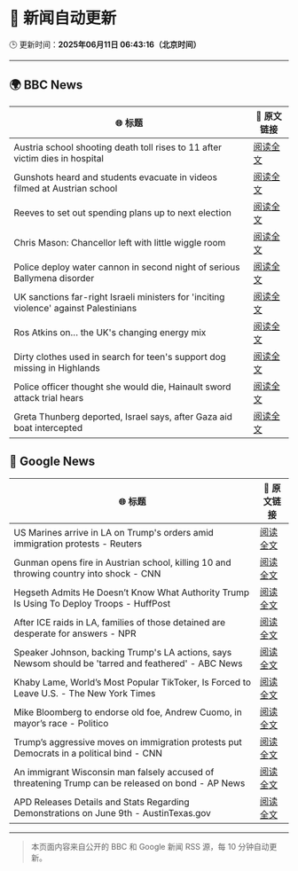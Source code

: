 # 🧠 新闻自动更新

🕒 更新时间：**2025年06月11日 06:43:16（北京时间）**

---

## 🌍 BBC News

| 🌐 标题 | 🔗 原文链接 |
|--------|-------------|
| Austria school shooting death toll rises to 11 after victim dies in hospital | [阅读全文](https://www.bbc.com/news/articles/ced27g4e6xwo) |
| Gunshots heard and students evacuate in videos filmed at Austrian school | [阅读全文](https://www.bbc.com/news/videos/c9q0rewrv4ro) |
| Reeves to set out spending plans up to next election | [阅读全文](https://www.bbc.com/news/articles/cpvke7yzeyeo) |
| Chris Mason: Chancellor left with little wiggle room | [阅读全文](https://www.bbc.com/news/articles/c9q0rd1x5l5o) |
| Police deploy water cannon in second night of serious Ballymena disorder | [阅读全文](https://www.bbc.com/news/articles/c0k3le25r8ro) |
| UK sanctions far-right Israeli ministers for 'inciting violence' against Palestinians | [阅读全文](https://www.bbc.com/news/articles/c8xgk1ek19lo) |
| Ros Atkins on… the UK's changing energy mix | [阅读全文](https://www.bbc.com/news/videos/c5yxd7ry2n7o) |
| Dirty clothes used in search for teen's support dog missing in Highlands | [阅读全文](https://www.bbc.com/news/articles/cx27zw9pwggo) |
| Police officer thought she would die, Hainault sword attack trial hears | [阅读全文](https://www.bbc.com/news/articles/cvgdyvr395ro) |
| Greta Thunberg deported, Israel says, after Gaza aid boat intercepted | [阅读全文](https://www.bbc.com/news/articles/c5y264x3nnno) |

## 📰 Google News

| 🌐 标题 | 🔗 原文链接 |
|--------|-------------|
| US Marines arrive in LA on Trump's orders amid immigration protests - Reuters | [阅读全文](https://news.google.com/rss/articles/CBMirwFBVV95cUxObXRCVlZXemc2aEp5T1gwNG1lbFk0bkpDWnFpYVdoUjFCNktHUmRsZGxGTDdGTGNDY2RwdjRuRFhHbnd0Uk12SDZ3NmVFdHQ1TEhaMkNpM0YwT2pheU1oZTU5LV9QR3NWQWUxdnA2UHRRSWxOaVU5MXZhZ0JtUXJtY01VNGxUYXlTazZxLVFTZ3dfQkswcnFDVnljTHFEWjR2aDhFZW9MdUJmNkc2LURR?oc=5) |
| Gunman opens fire in Austrian school, killing 10 and throwing country into shock - CNN | [阅读全文](https://news.google.com/rss/articles/CBMiiwFBVV95cUxNTDBpNDdWbzV5RjA5ZU9yZEozb3VUV1hDanluLU83aGJaODh6cnhtTEN1MTc3WUtHdzZqWDNqbVlWYllFNmw5aVNZWmdQMjF4alFhQ2w1UkRzd0FqTUlWRkRYb2VfRFNJRFVSSFd1bmxscjMzd0VZa2hhUnlqek13SUVzVTZZTjRacnpB?oc=5) |
| Hegseth Admits He Doesn’t Know What Authority Trump Is Using To Deploy Troops - HuffPost | [阅读全文](https://news.google.com/rss/articles/CBMikgFBVV95cUxQS3FZRFNJU0tpQWZfYVdWYTFGcElBWFRiTUJHZnJjY3RMbGhhcUFENnpVNU90WUlET3Vsd1ZPSy15S18wOTlSSV9lWVJOT3QxNEdqamtHa0lFLW5BQ0R1SlJ3V0ZmZzk5NDZSVUxjOXhZZlQtT3RfY3UxbFFnUFdGOHdQbUhMRWw1ekM0aC1ZdktqUdIBlwFBVV95cUxNSFRfQ1dTeVhfNE92bTF1QnpRb3BPbUNrb05zR1Zxd0VrN3l3MkdHRVBGbUFfZWtfbVduc3RSR3JMVmRBV0lOZkRIUC1rUWRPeldpbVBCMGpvVVJLWXlNS0ZQVlRrcHpWSS1RVXU2QXhnNGQ5cUdoRC1qSmRHb2dHOFliQ3JzSC1RVGtaM01LcVgtQzJEZURz?oc=5) |
| After ICE raids in LA, families of those detained are desperate for answers - NPR | [阅读全文](https://news.google.com/rss/articles/CBMijwFBVV95cUxPYnpLRmN3M04xM0h1LWNfVUNoWWlYdHhkM2NOaXFWenhpRE9rUnRNcXRlMUF4TGo4VkNfRXpjb254TXRSdEN2X2dabDdneDFqcXRhWkw4WDBlVk5xY2puRzllYUgwRWhSX1lnRkNHc3F5eVFIa3RFaWl3a2RURU8tUE9KM1Q2aUgwMGh6amd6WQ?oc=5) |
| Speaker Johnson, backing Trump's LA actions, says Newsom should be 'tarred and feathered' - ABC News | [阅读全文](https://news.google.com/rss/articles/CBMiqgFBVV95cUxQMjBSMDRvRHBQV1hCSUNtV201QnhMZjRKWnlEVG9rYTV2X3poRXkxY1FGS2dPMlRaUG5vQnNKSFpiNElaNnFzaWZlWXdtOGZqSzNobUw5TEtLYzNQSFltSGdYT1ZXcV9ycmQ1bXNxdVF5aWt4eEdmUENERlpmUkFnLVg0VUtEWEZQd0xGaE4tQ0JrcUFNbmQ0TElZcU5mWXd4NjhaajVfMEZRd9IBrwFBVV95cUxONWxkMElkeUFwX2RvTDFpT1pGR1pid1ZGdlU4aDlxWjBQNmNkZkNLS0pQdXk4YWg5RUh5RjVOemxlcXBndUg5WEcwYVJVNnJiY1VZOEZqSnRvaXE2NVJDZzJSaUEzeXlBaE1NdTBJS0k4MXFmT050NVVWRW1wd0F2VmpfYXJkRkk4R3QzZlhXb0JpMGU1OGE4RV9EQ2N6X090VmMyYkpFdUpLQVo0dDY4?oc=5) |
| Khaby Lame, World’s Most Popular TikToker, Is Forced to Leave U.S. - The New York Times | [阅读全文](https://news.google.com/rss/articles/CBMijAFBVV95cUxQVjR4WUxjR2I4eFMwTWpDb1NldFZObkNaLVJ1cmU1cTFoMkZZeUFHOHgxQXU4cHVzTmdoRFJjQWJXck9ZV1AwNVVSam15d2JWMnA5b3BrTUdXQUkxZlFPWjVEdWhfZzk2NmhtbXdLelU5RGdPbGxXeUxIaU55SVdFTE5oVDFINzRORG5DLQ?oc=5) |
| Mike Bloomberg to endorse old foe, Andrew Cuomo, in mayor’s race - Politico | [阅读全文](https://news.google.com/rss/articles/CBMisAFBVV95cUxQdl9kZnh6T3hpSzFaMHZtSEpNdXA1N01nNzM4Ri13TmxBUzl1ZWFPWWZXMkd5T1lvUEVFSGwwV0szcEhYY2k5bm9iaXB3OXpKSUpXdF9mMXFPOEtGQnpnUmdnbTRvNVA4Z1puaXBEREhwWHhBcWZ4cUNrTTJ3OEx3dE9JaWc5a1VRWk5TMnVBcndqeXo4eTJ4WnAyaXU0Z3JDMGI4MzNxdGFMMEd1VllyRg?oc=5) |
| Trump’s aggressive moves on immigration protests put Democrats in a political bind - CNN | [阅读全文](https://news.google.com/rss/articles/CBMiigFBVV95cUxNSDFGSHhMUm41MVNsd2gyRTdjRV96clZuVVBrMDJOQTc5UnZydVJmMU9hUHJvbExSQmR2SnFMUkdPZHZSLVdpOEVQcFdUdUpuXzMyOFMtTFJvT0ptYXpadHRVajN6U25uOGp4eVkydG83TldMSWs0UWpQV3lXNkViZ21uZ3BTN3JYcFHSAY8BQVVfeXFMT1RLZk9Ca1AyQ0ZEcnM1eVhCRDRnVWZoc2NWeUV4cy04R0NiY2FKdm5WamY4OVA5ZG9XVTBTRXdtUGYwVzRlUkpXRDktQ3h3S3o1MHd6Q05abXA0dldmSDVHcFpvUDFDN0JsRXoxR2dGUURUU29wZEJxd1k0MkZqTXBZZ2dZT3BPNnZwSUVGQ3c?oc=5) |
| An immigrant Wisconsin man falsely accused of threatening Trump can be released on bond - AP News | [阅读全文](https://news.google.com/rss/articles/CBMiqwFBVV95cUxNOUNicHFmTEZHR091UXlkMDhNbGZRX0hUSTlUUDNZdktpTXR3bEpQdlJRczk2MlVad0MwR1hxdWJwR09ETVhzZ1JjZW1rVE1ReEx1SklMRFN6dkxXQi00bFlzTy1fbUdnSUZRV2FfZFJDSHR1RVM3aWpGeG1jS1VXWG5VOHBLdjFTVTVkWXNUcUFIYUlraHdsWkRlMHMtWkMzM2JtdXVlMURqVGM?oc=5) |
| APD Releases Details and Stats Regarding Demonstrations on June 9th - AustinTexas.gov | [阅读全文](https://news.google.com/rss/articles/CBMingFBVV95cUxQR2NiejJwNS1DalRJVTRZb3FfRUNPSEJjeDVzeGJnTEVZc2hZcllrWksxZzI4VkI5VkFFbkNyOVZxeGVIZGN5el85X1dOSkdWcUI3dUFRVHJOVmFXWU5zOWNjbWszR3NxcWdhaExvdHhYV3gzUE9faF9pNGUwSDc4MTJONUxBUXd1NGZTNGJWSFJLZi1EdnFjeGJCTDd6UQ?oc=5) |

---
> 本页面内容来自公开的 BBC 和 Google 新闻 RSS 源，每 10 分钟自动更新。